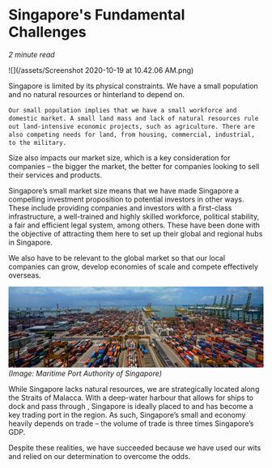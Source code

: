 # Singapore's Fundamental Challenges
*2 minute read*


![](/assets/Screenshot 2020-10-19 at 10.42.06 AM.png)


Singapore is limited by its physical constraints. We have a small population and no natural resources or hinterland to depend on. 

	Our small population implies that we have a small workforce and domestic market. A small land mass and lack of natural resources rule out land-intensive economic projects, such as agriculture. There are also competing needs for land, from housing, commercial, industrial, to the military. 

Size also impacts our market size, which is a key consideration for companies – the bigger the market, the better for companies looking to sell their services and products. 

Singapore’s small market size means that we have made Singapore a compelling investment proposition to potential investors in other ways. These include providing companies and investors with a first-class infrastructure, a well-trained and highly skilled workforce, political stability, a fair and efficient legal system, among others. These have been done with the objective of attracting them here to set up their global and regional hubs in Singapore. 

We also have to be relevant to the global market so that our  local companies can grow, develop economies of scale and compete effectively overseas. 

![](/assets/DSC0964.jpg)
*(Image: Maritime Port Authority of Singapore)*

While Singapore lacks natural resources, we are strategically located along the Straits of Malacca. With a deep-water harbour that allows for ships to dock and pass through , Singapore is ideally placed to and has become a key trading port in the region. As such, Singapore’s small and economy heavily depends on trade – the volume of trade is three times Singapore’s GDP. 

Despite these realities, we have succeeded because we have used our wits and relied on our determination to overcome the odds. 
